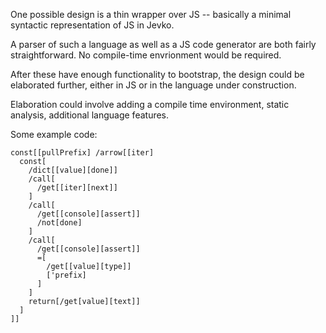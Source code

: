 One possible design is a thin wrapper over JS -- basically a minimal syntactic representation of JS in Jevko.

A parser of such a language as well as a JS code generator are both fairly straightforward. No compile-time envrionment would be required.

After these have enough functionality to bootstrap, the design could be elaborated further, either in JS or in the language under construction. 

Elaboration could involve adding a compile time environment, static analysis, additional language features.

Some example code:

```
const[[pullPrefix] /arrow[[iter]
  const[
    /dict[[value][done]]
    /call[
      /get[[iter][next]]
    ]
    /call[
      /get[[console][assert]]
      /not[done]
    ]
    /call[
      /get[[console][assert]]
      =[
        /get[[value][type]]
        ['prefix]
      ]
    ]
    return[/get[value][text]]
  ]
]]
```